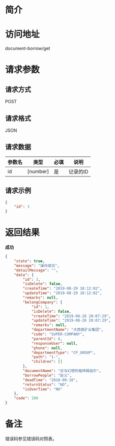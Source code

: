 # 简介

# 访问地址
document-borrow/get

# 请求参数

## 请求方式
POST

## 请求格式
JSON

## 请求数据
|参数名|类型|必填|说明|
|-|-|-|-|
|id|[number]|是|记录的ID|

## 请求示例
```json
{
    "id": 3
}
```

# 返回结果
**成功**
```json
{
    "state": true,
    "message": "操作成功",
    "detailMessage": "",
    "data": {
        "id": 3,
        "isDelete": false,
        "createTime": "2019-08-29 18:12:02",
        "updateTime": "2019-08-29 18:12:02",
        "remarks": null,
        "belongCompany": {
            "id": 1,
            "isDelete": false,
            "createTime": "2019-08-26 20:07:29",
            "updateTime": "2019-08-26 20:07:29",
            "remarks": null,
            "departmentName": "大西南矿业集团",
            "code": "SUPER-COMPANY",
            "parentId": 0,
            "responseUser": null,
            "phone": null,
            "departmentType": "CP_GROUP",
            "path": "1-",
            "children": []
        },
        "documentName": "灰与幻想的格林姆迦尔",
        "borrowPeople": "赵义",
        "deadTime": "2018-09-10",
        "returnStatus": "NO",
        "isOverTime": "NO"
    },
    "code": 200
}
```

# 备注
错误码参见错误码对照表。